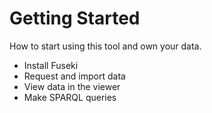 # Getting Started

How to start using this tool and own your data.

- Install Fuseki
- Request and import data
- View data in the viewer
- Make SPARQL queries